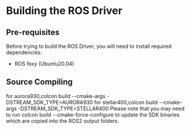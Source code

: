 # Building the ROS Driver

## Pre-requisites

Before trying to build the ROS Driver, you will need to install required dependencies:
- ROS foxy  (Ubuntu20.04)

## Source Compiling

for aurora930,colcon build --cmake-args -DSTREAM_SDK_TYPE=AURORA930
for stellar400,colcon build --cmake-args -DSTREAM_SDK_TYPE=STELLAR400
Please note that you may need to run colcon build --cmake-force-configure to update the SDK binaries which are copied into the ROS2 output folders.

